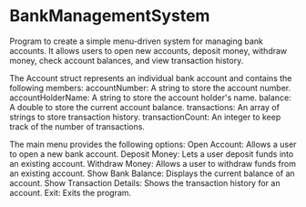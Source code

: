 # BankManagementSystem
Program to create a simple menu-driven system for managing bank accounts. It allows users to open new accounts, deposit money, withdraw money, check account balances, and view transaction history.

The Account struct represents an individual bank account and contains the following members:
  accountNumber: A string to store the account number.
  accountHolderName: A string to store the account holder's name.
  balance: A double to store the current account balance.
  transactions: An array of strings to store transaction history.
  transactionCount: An integer to keep track of the number of transactions.

The main menu provides the following options:
  Open Account: Allows a user to open a new bank account.
  Deposit Money: Lets a user deposit funds into an existing account.
  Withdraw Money: Allows a user to withdraw funds from an existing account.
  Show Bank Balance: Displays the current balance of an account.
  Show Transaction Details: Shows the transaction history for an account.
  Exit: Exits the program.
